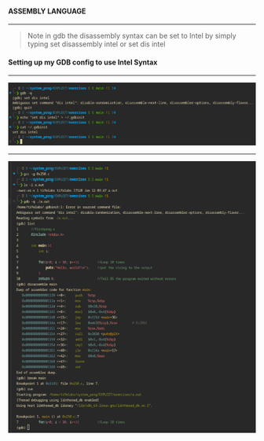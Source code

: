 #### ASSEMBLY LANGUAGE
___
>Note in gdb the disassembly syntax can be set to Intel by simply typing set disassembly intel or set dis intel

#### Setting up my GDB config to use Intel Syntax
___
![alt text](image-3.png)

___
![alt text](image-4.png)


